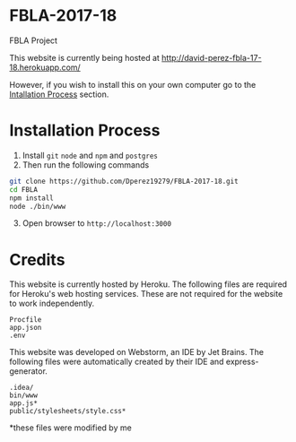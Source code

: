# FBLA-2017-18
FBLA Project

This website is currently being hosted at http://david-perez-fbla-17-18.herokuapp.com/

However, if you wish to install this on your own computer go to the [Intallation Process](#installation-process) section.

# Installation Process
1. Install `git` `node` and `npm` and `postgres`
2. Then run the following commands
```bash
git clone https://github.com/Dperez19279/FBLA-2017-18.git
cd FBLA
npm install
node ./bin/www
```
3. Open browser to `http://localhost:3000`

# Credits
This website is currently hosted by Heroku. The following files are required for Heroku's web hosting services. These are not required for the website to work independently.
```
Procfile
app.json
.env
```

This website was developed on Webstorm, an IDE by Jet Brains. The following files were automatically created by their IDE and express-generator.
```
.idea/
bin/www
app.js*
public/stylesheets/style.css*
```
*these files were modified by me 
